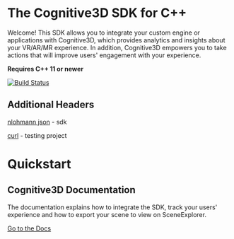 The Cognitive3D SDK for C++
=========

Welcome!  This SDK allows you to integrate your custom engine or applications with Cognitive3D, which provides analytics and insights about your VR/AR/MR experience.  In addition, Cognitive3D empowers you to take actions that will improve users' engagement with your experience.

**Requires C++ 11 or newer**

[![Build Status](https://travis-ci.org/CognitiveVR/cvr-sdk-cpp.svg?branch=master)](https://travis-ci.org/CognitiveVR/cvr-sdk-cpp)

## Additional Headers

[nlohmann json](https://github.com/nlohmann/json) - sdk

[curl](https://curl.haxx.se/) - testing project

Quickstart
=========

## Cognitive3D Documentation
The documentation explains how to integrate the SDK, track your users' experience and how to export your scene to view on SceneExplorer.

[Go to the Docs](http://docs.cognitive3d.com/cpp/get-started/)
